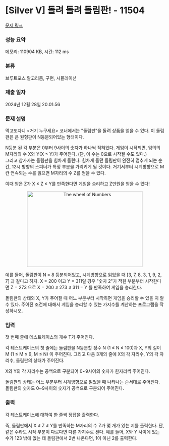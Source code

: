 # [Silver V] 돌려 돌려 돌림판! - 11504 

[문제 링크](https://www.acmicpc.net/problem/11504) 

### 성능 요약

메모리: 110904 KB, 시간: 112 ms

### 분류

브루트포스 알고리즘, 구현, 시뮬레이션

### 제출 일자

2024년 12월 28일 20:01:56

### 문제 설명

<p>먹고또자니 <거기 누구세요> 코너에서는 "돌림판"을 돌려 상품을 얻을 수 있다. 이 돌림판은 큰 원형판이 N등분되어있는 형태이다.</p>

<p>N등분 된 각 부분은 0부터 9사이의 숫자가 하나씩 적혀있다. 게임이 시작되면, 임의의 M자리의 수 X와 Y(X ≤ Y)가 주어진다. (단, 이 수는 0으로 시작될 수도 있다.)<br>
그리고 참가자는 돌림판을 힘차게 돌린다. 힘차게 돌던 돌림판이 완전히 멈추게 되는 순간, 12시 방향의 스피너가 특정 부분을 가리키게 될 것이다. 거기서부터 시계방향으로 M칸 연속되는 수를 읽으면 M자리의 수 Z를 얻을 수 있다.</p>

<p>이때 얻은 Z가 X ≤ Z ≤ Y를 만족한다면 게임을 승리하고 Z만원을 얻을 수 있다!</p>

<p style="text-align:center"><img alt="The wheel of Numbers" src="https://onlinejudgeimages.s3-ap-northeast-1.amazonaws.com/problem/11504/1.png" style="height:240px; width:366px" title="The wheel of Numbers"></p>

<p>예를 들어, 돌림판이 N = 8 등분되어있고, 시계방향으로 읽었을 때 [3, 7, 8, 3, 1, 9, 2, 7] 과 같다고 하자. X = 200 이고 Y = 311일 경우 "숫자 2"가 적힌 부분부터 시작한다면 Z = 273 으로 X = 200 ≤ 273 ≤ 311 = Y 를 만족하여 게임을 승리한다.</p>

<p>돌림판의 상태와 X, Y가 주어질 때 어느 부분부터 시작하면 게임을 승리할 수 있을 지 알 수 있다. 주어진 조건에 대해서 게임을 승리할 수 있는 가지수를 계산하는 프로그램을 작성하시오.</p>

### 입력 

 <p>첫 번째 줄에 테스트케이스의 개수 T가 주어진다.</p>

<p>각 테스트케이스의 첫 줄에는 돌림판을 N등분할 정수 N (1 ≤ N ≤ 100)과 X, Y의 길이 M (1 ≤ M ≤ 9, M ≤ N) 이 주어진다. 그리고 다음 3개의 줄에 X의 각 자리수, Y의 각 자리수, 돌림판의 상태가 주어진다.</p>

<p>X와 Y의 각 자리수는 공백으로 구분되어 0~9사이의 숫자가 한자리씩 주어진다.</p>

<p>돌림판의 상태는 어느 부분부터 시계방향으로 읽었을 때 나타나는 순서대로 주어진다. 돌림판의 숫자도 0~9사이의 숫자가 공백으로 구분되어 주어진다.</p>

### 출력 

 <p>각 테스트케이스에 대하여 한 줄씩 정답을 출력한다.</p>

<p>즉, 돌림판에서 X ≤ Z ≤ Y를 만족하는 M자리의 수 Z가 몇 개가 있는 지를 출력한다. 단, 같은 수라도 시작 부분이 다르다면 다른 가지수로 센다. 예를 들어, X와 Y 사이에 있는 수가 123 밖에 없는 데 돌림판에서 2번 나온다면, 1이 아닌 2를 출력한다.</p>

